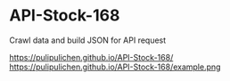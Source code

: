 # API-Stock-168
Crawl data and build JSON for API request

https://pulipulichen.github.io/API-Stock-168/
https://pulipulichen.github.io/API-Stock-168/example.png